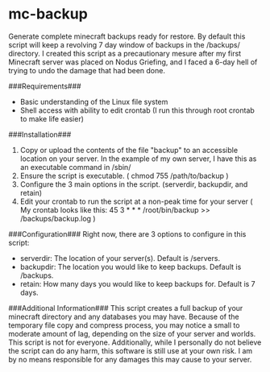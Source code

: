 mc-backup
=========

Generate complete minecraft backups ready for restore. By default this script will keep a revolving 7 day window of backups in the /backups/ directory. I created this script as a precautionary mesure after my first Minecraft server was placed on Nodus Griefing, and I faced a 6-day hell of trying to undo the damage that had been done.

###Requirements###
* Basic understanding of the Linux file system
* Shell access with ability to edit crontab (I run this through root crontab to make life easier)

###Installation###
1. Copy or upload the contents of the file "backup" to an accessible location on your server. In the example of my own server, I have this as an executable command in /sbin/
2. Ensure the script is executable. ( chmod 755 /path/to/backup )
3. Configure the 3 main options in the script. (serverdir, backupdir, and retain)
4. Edit your crontab to run the script at a non-peak time for your server ( My crontab looks like this: 45 3 * * * /root/bin/backup >> /backups/backup.log )

###Configuration###
Right now, there are 3 options to configure in this script:

* serverdir: The location of your server(s). Default is /servers.
* backupdir: The location you would like to keep backups. Default is /backups.
* retain: How many days you would like to keep backups for. Default is 7 days.

###Additional Information###
This script creates a full backup of your minecraft directory and any databases you may have. Because of the temporary file copy and compress process, you may notice a small to moderate amount of lag, depending on the size of your server and worlds. This script is not for everyone. Additionally, while I personally do not believe the script can do any harm, this software is still use at your own risk. I am by no means responsible for any damages this may cause to your server.
